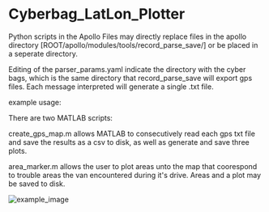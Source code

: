 # Cyberbag_LatLon_Plotter

Python scripts in the Apollo Files may directly replace files in the apollo directory [ROOT/apollo/modules/tools/record\_parse_save/] or be placed in a seperate directory.

Editing of the parser\_params.yaml indicate the directory with the cyber bags, which is the same directory that record\_parse\_save will export gps files. Each message interpreted will generate a single .txt file.

example usage:

There are two MATLAB scripts:

create\_gps\_map.m allows MATLAB to consecutively read each gps txt file and save the results as a csv to disk, as well as generate and save three plots.

area\_marker.m allows the user to plot areas unto the map that coorespond to trouble areas the van encountered during it's drive. Areas and a plot may be saved to disk.

![example_image](https://user-images.githubusercontent.com/64620392/210857412-ab001eb4-3da5-48ce-9fce-a36edd80ff9b.png)

